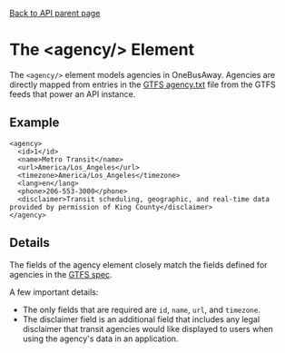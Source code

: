 [Back to API parent page](../index.html)

# The &lt;agency/&gt; Element

The `<agency/>` element models agencies in OneBusAway.  Agencies are directly mapped from entries in the [GTFS agency.txt](http://code.google.com/transit/spec/transit_feed_specification.html#agency_txt___Field_Definitions) file from the GTFS feeds that power an API instance.

## Example

    <agency>
      <id>1</id>
      <name>Metro Transit</name>
      <url>America/Los_Angeles</url>
      <timezone>America/Los_Angeles</timezone>
      <lang>en</lang>
      <phone>206-553-3000</phone>
      <disclaimer>Transit scheduling, geographic, and real-time data provided by permission of King County</disclaimer>
    </agency>

## Details

The fields of the agency element closely match the fields defined for agencies in the [GTFS spec](http://code.google.com/transit/spec/transit_feed_specification.html#agency_txt___Field_Definitions).

A few important details:

* The only fields that are required are `id`, `name`, `url`, and `timezone`.
* The disclaimer field is an additional field that includes any legal disclaimer that transit agencies would like displayed to users when using the agency's data in an application.